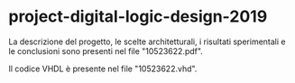 # project-digital-logic-design-2019

La descrizione del progetto, le scelte architetturali, i risultati sperimentali e le conclusioni sono presenti nel file "10523622.pdf".

Il codice VHDL è presente nel file "10523622.vhd".

